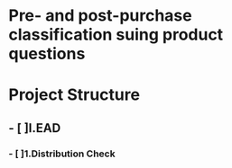 # Pre- and post-purchase classification suing product questions 
# Project Structure
## - [ ]I.EAD
### - [ ]1.Distribution Check
###
###
###
####
####
####
###
##
###
###
###
###
##

